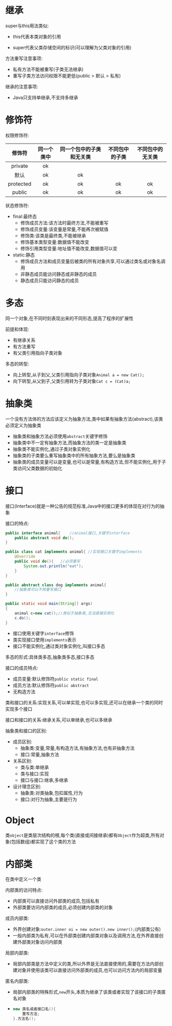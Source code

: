# 继承

super与this用法类似:

* this代表本类对象的引用

* super代表父类存储空间的标识(可以理解为父类对象的引用)

方法重写注意事项:

* 私有方法不能被重写(子类无法继承)
* 重写子类方法访问权限不能更低(public > 默认 > 私有)

继承的注意事项:

* Java只支持单继承,不支持多继承

# 修饰符

权限修饰符:

|  修饰符   | 同一个类中 | 同一个包中的子类和无关类 | 不同包中的子类 | 不同包中的无关类 |
| :-------: | :--------: | :----------------------: | :------------: | :--------------: |
|  private  |     ok     |                          |                |                  |
|   默认    |     ok     |            ok            |                |                  |
| protected |     ok     |            ok            |       ok       |        ok        |
|  public   |     ok     |            ok            |       ok       |        ok        |

状态修饰符:

* final:最终态
  * 修饰成员方法:该方法时最终方法,不能被重写
  * 修饰成员变量:该变量是常量,不能再次被赋值
  * 修饰类:该类是最终类,不能被继承
  * 修饰基本类型变量:数据值不能改变
  * 修饰引用类型变量:地址值不能改变,数据值可以变
* static:静态
  * 修饰成员方法和成员变量后被类的所有对象共享,可以通过类名或对象名调用
  * 非静态成员能访问静态或非静态的成员
  * 静态成员只能访问静态的成员

# 多态

同一个对象,在不同时刻表现出来的不同形态,提高了程序的扩展性

前提和体现:

* 有继承关系
* 有方法重写
* 有父类引用指向子类对象

多态的转型:

* 向上转型,从子到父,父类引用指向子类对象`Animal a = new Cat();`
* 向下转型,从父到子,父类引用转为子类对象`Cat c = (Cat)a;`

# 抽象类

一个没有方法体的方法应该定义为抽象方法,类中如果有抽象方法(abstract),该类必须定义为抽象类

* 抽象类和抽象方法必须使用`abstract`关键字修饰
* 抽象类中不一定有抽象方法,而抽象方法的类一定是抽象类
* 抽象类不能实例化,通过子类对象实例化
* 抽象类的子类要么重写抽象类中的所有抽象方法,要么是抽象类
* 抽象类的成员变量可以是变量,也可以是常量,有构造方法,但不能实例化,用于子类访问父类数据的初始化

# 接口

接口(Interface)就是一种公告的规范标准,Java中的接口更多的体现在对行为的抽象

接口的特点:

```java
public interface animal{	//animal接口,关键字interface
    public abstract void do();
}

public class cat implements animal{	//实现接口关键字implements
    @Override
    public void do(){	//必须重写
        System.out.println("eat");
    }
}

public abstract class dog implements animal{
    //抽象类可以不用重写接口
}

public static void main(String[] args)
{
    animal c=new cat();//类似于抽象类,无法直接实例化
    c.do();
}
```

* 接口使用关键字`interface`修饰
* 类实现接口使用`implements`表示
* 接口不能实例化,通过类对象实例化,叫接口多态

多态的形式:具体类多态,抽象类多态,接口多态

接口的成员特点:

* 成员变量:默认修饰符`public static final`
* 成员方法:默认修饰符`public abstract`
* 无构造方法

类和接口的关系:实现关系,可以单实现,也可以多实现,还可以在继承一个类的同时实现多个接口

接口和接口的关系:继承关系,可以单继承,也可以多继承

抽象类和接口的区别:

* 成员区别:
  * 抽象类:变量,常量,有构造方法,有抽象方法,也有非抽象方法
  * 接口:常量,抽象方法
* 关系区别:
  * 类与类:单继承
  * 类与接口:实现
  * 接口与接口:继承,多继承
* 设计理念区别:
  * 抽象类:对类抽象,包扣属性,行为
  * 接口:对行为抽象,主要是行为

# Object

类`object`是类层次结构的根,每个类(直接或间接继承)都有`Object`作为超类,所有对象(包括数组)都实现了这个类的方法

# 内部类

在类中定义一个类

内部类的访问特点:

* 内部类可以直接访问外部类的成员,包括私有
* 外部类要访问内部类的成员,必须创建内部类的对象

成员内部类:

* 外界创建对象:`outer.inner oi = new outer().new inner();`(内部类公有)
* 一般内部类为私有,可以在外部类创建内部类对象以及调用方法,在外界直接创建外部类对象访问内部类

局部内部类:

* 局部内部类是方法中定义的类,所以外界是无法直接使用的,需要在方法内部创建对象并使用该类可以直接访问外部类的成员,也可以访问方法内的局部变量

匿名内部类:

* 局部内部类的特殊形式,`new`开头,本质为继承了该类或者实现了该接口的子类匿名对象

* ```java
  new 类名或者接口名(){
      重写方法;
  }.方法名();
  ```

